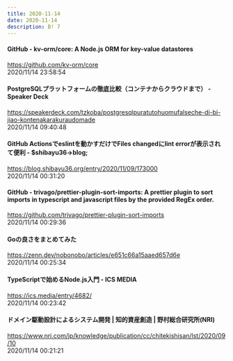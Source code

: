```yaml
---
title: 2020-11-14
date: 2020-11-14
description: B! 7
---
```


#### GitHub - kv-orm/core: A Node.js ORM for key-value datastores
https://github.com/kv-orm/core<br>
2020/11/14 23:58:54<br>


#### PostgreSQLプラットフォームの徹底比較（コンテナからクラウドまで） - Speaker Deck
https://speakerdeck.com/tzkoba/postgresqlpuratutohuomufalseche-di-bi-jiao-kontenakarakuraudomade<br>
2020/11/14 09:40:48<br>


#### GitHub Actionsでeslintを動かすだけでFiles changedにlint errorが表示されて便利 - $shibayu36->blog;
https://blog.shibayu36.org/entry/2020/11/09/173000<br>
2020/11/14 00:31:20<br>


#### GitHub - trivago/prettier-plugin-sort-imports: A prettier plugin to sort imports in typescript and javascript files by the provided RegEx order.
https://github.com/trivago/prettier-plugin-sort-imports<br>
2020/11/14 00:29:36<br>


#### Goの良さをまとめてみた
https://zenn.dev/nobonobo/articles/e651c66a15aaed657d6e<br>
2020/11/14 00:25:34<br>


#### TypeScriptで始めるNode.js入門 - ICS MEDIA
https://ics.media/entry/4682/<br>
2020/11/14 00:23:42<br>


#### ドメイン駆動設計によるシステム開発 | 知的資産創造 | 野村総合研究所(NRI)
https://www.nri.com/jp/knowledge/publication/cc/chitekishisan/lst/2020/09/10<br>
2020/11/14 00:21:21<br>


